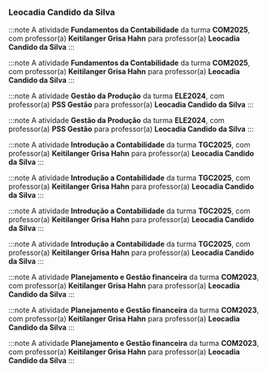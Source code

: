 ### Leocadia Candido da Silva


:::note
A atividade **Fundamentos da Contabilidade** da turma **COM2025**, com professor(a) **Keitilanger Grisa Hahn** para professor(a) **Leocadia Candido da Silva**
:::
        


:::note
A atividade **Fundamentos da Contabilidade** da turma **COM2025**, com professor(a) **Keitilanger Grisa Hahn** para professor(a) **Leocadia Candido da Silva**
:::
        


:::note
A atividade **Gestão da Produção** da turma **ELE2024**, com professor(a) **PSS Gestão** para professor(a) **Leocadia Candido da Silva**
:::
        


:::note
A atividade **Gestão da Produção** da turma **ELE2024**, com professor(a) **PSS Gestão** para professor(a) **Leocadia Candido da Silva**
:::
        


:::note
A atividade **Introdução a Contabilidade** da turma **TGC2025**, com professor(a) **Keitilanger Grisa Hahn** para professor(a) **Leocadia Candido da Silva**
:::
        


:::note
A atividade **Introdução a Contabilidade** da turma **TGC2025**, com professor(a) **Keitilanger Grisa Hahn** para professor(a) **Leocadia Candido da Silva**
:::
        


:::note
A atividade **Introdução a Contabilidade** da turma **TGC2025**, com professor(a) **Keitilanger Grisa Hahn** para professor(a) **Leocadia Candido da Silva**
:::
        


:::note
A atividade **Introdução a Contabilidade** da turma **TGC2025**, com professor(a) **Keitilanger Grisa Hahn** para professor(a) **Leocadia Candido da Silva**
:::
        


:::note
A atividade **Planejamento e Gestão financeira** da turma **COM2023**, com professor(a) **Keitilanger Grisa Hahn** para professor(a) **Leocadia Candido da Silva**
:::
        


:::note
A atividade **Planejamento e Gestão financeira** da turma **COM2023**, com professor(a) **Keitilanger Grisa Hahn** para professor(a) **Leocadia Candido da Silva**
:::
        


:::note
A atividade **Planejamento e Gestão financeira** da turma **COM2023**, com professor(a) **Keitilanger Grisa Hahn** para professor(a) **Leocadia Candido da Silva**
:::
        

